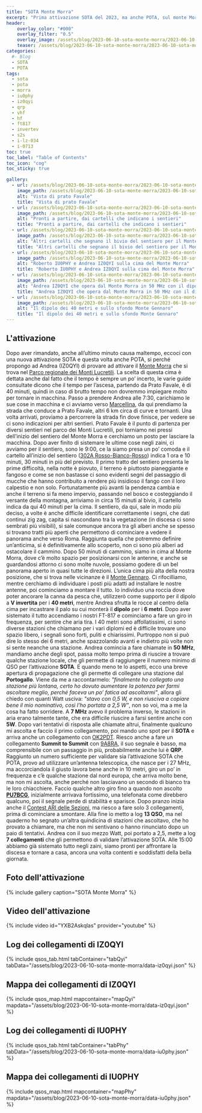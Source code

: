 ```yaml
---
title: "SOTA Monte Morra"
excerpt: "Prima attivazione SOTA del 2023, ma anche POTA, sul monte Morra che si trova nel parco dei Monti Lucretili"
header: 
    overlay_color: "#000"
    overlay_filter: "0.5"
    overlay_image: /assets/blog/2023-06-10-sota-monte-morra/2023-06-10-sota-monte-morra-teaser.jpg
    teaser: /assets/blog/2023-06-10-sota-monte-morra/2023-06-10-sota-monte-morra-teaser.jpg
categories:
  #- Blog
  - SOTA
  - POTA
tags:
  - sota
  - pota
  - morra
  - iu0phy
  - iz0qyi
  - qrp
  - vhf
  - hf
  - ft817
  - invertev
  - s2s
  - i-lz-034
  - i-0713
toc: true
toc_label: "Table of Contents"
toc_icon: "cog"
toc_sticky: true

gallery:
  - url: /assets/blog/2023-06-10-sota-monte-morra/2023-06-10-sota-monte-morra-01.jpg
    image_path: /assets/blog/2023-06-10-sota-monte-morra/2023-06-10-sota-monte-morra-01-th.jpg
    alt: "Vista di prato Favale"
    title: "Vista di prato Favale"
  - url: /assets/blog/2023-06-10-sota-monte-morra/2023-06-10-sota-monte-morra-02.jpg
    image_path: /assets/blog/2023-06-10-sota-monte-morra/2023-06-10-sota-monte-morra-02-th.jpg
    alt: "Pronti a partire, dai cartelli che indicano i sentieri"
    title: "Pronti a partire, dai cartelli che indicano i sentieri"
  - url: /assets/blog/2023-06-10-sota-monte-morra/2023-06-10-sota-monte-morra-03.jpg
    image_path: /assets/blog/2023-06-10-sota-monte-morra/2023-06-10-sota-monte-morra-03-th.jpg
    alt: "Altri cartelli che segnano il bivio del sentiero per il Monte Morra"
    title: "Altri cartelli che segnano il bivio del sentiero per il Monte Morra"
  - url: /assets/blog/2023-06-10-sota-monte-morra/2023-06-10-sota-monte-morra-04.jpg
    image_path: /assets/blog/2023-06-10-sota-monte-morra/2023-06-10-sota-monte-morra-04-th.jpg
    alt: "Roberto IU0PHY e Andrea IZ0QYI sulla cima del Monte Morra"
    title: "Roberto IU0PHY e Andrea IZ0QYI sulla cima del Monte Morra"
  - url: /assets/blog/2023-06-10-sota-monte-morra/2023-06-10-sota-monte-morra-05.jpg
    image_path: /assets/blog/2023-06-10-sota-monte-morra/2023-06-10-sota-monte-morra-05-th.jpg
    alt: "Andrea IZ0QYI che opera dal Monte Morra in 50 MHz con il dipolo autocostruito"
    title: "Andrea IZ0QYI che opera dal Monte Morra in 50 MHz con il dipolo autocostruito"
  - url: /assets/blog/2023-06-10-sota-monte-morra/2023-06-10-sota-monte-morra-06.jpg
    image_path: /assets/blog/2023-06-10-sota-monte-morra/2023-06-10-sota-monte-morra-06-th.jpg
    alt: "Il dipolo dei 40 metri e sullo sfondo Monte Gennaro"
    title: "Il dipolo dei 40 metri e sullo sfondo Monte Gennaro"
---
```


## L'attivazione

Dopo aver rimandato, anche all’ultimo minuto causa maltempo, eccoci con una nuova attivazione SOTA e questa volta anche POTA, si perché propongo ad Andrea (IZ0QYI) di provare ad attivare il [Monte Morra](https://it.wikipedia.org/wiki/Monte_Morra) che si trova nel [Parco regionale dei Monti Lucretili](https://it.wikipedia.org/wiki/Parco_regionale_naturale_dei_Monti_Lucretili).
La scelta di questa cima è dettata anche dal fatto che il tempo è sempre un po’ incerto, le varie guide consultate dicono che il tempo per l’ascesa, partendo da Prato Favale, è di 40 minuti, quindi in caso di brutto tempo non dovremmo impiegare molto per tornare in macchina.
Passo a prendere Andrea alle 7:30, carichiamo le sue cose in macchina e ci avviamo verso [Marcellina](https://it.wikipedia.org/wiki/Marcellina_(Italia)), da qui prendiamo la strada che conduce a Prato Favale, altri 6 km circa di curve e tornanti. Una volta arrivati, proviamo a percorrere la strada fin dove finisce, per vedere se ci sono indicazioni per altri sentieri. Prato Favale è il punto di partenza per diversi sentieri nel parco dei Monti Lucretili, poi torniamo nei pressi dell’inizio del sentiero del Monte Morra e cerchiamo un posto per lasciare la macchina.
Dopo aver finito di sistemare le ultime cose negli zaini, ci avviamo per il sentiero, sono le 9:00, ce la siamo presa un po’ comoda e il cartello all’inizio del sentiero ([302A Rosso-Bianco-Rosso](https://www.parchilazio.it/montilucretili-schede-17947-302a_prato_favale_monte_morra_cai)) indica 1 ora e 10 minuti, 30 minuti in più del previsto.
Il primo tratto del sentiero presenta le prime difficoltà, nella notte è piovuto, il terreno è piuttosto pianeggiante e fangoso e come se non bastasse ci sono evidenti segni del passaggio di mucche che hanno contribuito a rendere più insidioso il fango con il loro calpestio e non solo. Fortunatamente più avanti la pendenza cambia e anche il terreno si fa meno impervio, passando nel bosco e costeggiando il versante della montagna, arriviamo in circa 15 minuti al bivio, il cartello indica da qui 40 minuti per la cima.
Il sentiero, da qui, sale in modo più deciso, a volte è anche difficile identificare correttamente i segni, che dati continui zig zag, capita si nascondano tra la vegetazione (in discesa ci sono sembrati più visibili), si sale comunque ancora tra gli alberi anche se spesso si trovano tratti più aperti che permettono di cominciare a vedere il panorama anche verso Roma.
Raggiunta quella che potremmo definire un’anticima, si è definitivamente allo scoperto, non ci sono più alberi ad ostacolare il cammino.
Dopo 50 minuti di cammino, siamo in cima al Monte Morra, dove c’è molto spazio per posizionarsi con le antenne, e anche se guardandosi attorno ci sono molte nuvole, possiamo godere di un bel panorama aperto in quasi tutte le direzioni. L’unica cima più alta della nostra posizione, che si trova nelle vicinanze è il [Monte Gennaro](https://it.wikipedia.org/wiki/Monte_Gennaro).
Ci rifocilliamo, mentre cerchiamo di individuare i posti più adatti ad installare le nostre antenne, poi cominciamo a montare il tutto.
Io individuo una roccia dove poter ancorare la canna da pesca che, utilizzerò come supporto per il dipolo a **V invertita** per i **40 metri**, mentre Andrea sfrutta le rocce al centro della cima per incastrare il palo su cui monterà il **dipolo** per i **6 metri**.
Dopo aver sistemato il tutto accendiamo i nostri FT-817 e cominciamo a fare un giro in frequenza, per sentire che aria tira. I 40 metri sono affollatissimi, ci sono diverse stazioni che chiamano per i vari diplomi ed è difficile trovare uno spazio libero, i segnali sono forti, puliti e chiarissimi. Purtroppo non si può dire lo stesso dei 6 metri, anche spazzolando avanti e indietro più volte non si sente neanche una stazione.
Andrea comincia a fare chiamate in **50 MHz**, mandiamo anche degli spot, passa molto tempo prima di riuscire a trovare qualche stazione locale, che gli permette di raggiungere il numero minimo di QSO per l’attivazione **SOTA**.
E quando meno te lo aspetti, ecco una breve apertura di propagazione che gli permette di collegare una stazione dal **Portogallo**. Viene da me a raccontarmelo: *"finalmente ho collegato una stazione più lontana, certo ho dovuto aumentare la potenza per farmi ascoltare meglio, perché faceva un po’ fatica ad ascoltarmi"*, allora gli chiedo con quanti Watt usciva: *"stavo con 0,5 W, e non riusciva a copiare bene il mio nominativo, così l’ho portata a 2,5 W"*, non so voi, ma a me la cosa ha fatto sorridere.
A **7 MHz** avevo il problema inverso, le stazioni in aria erano talmente tante, che era difficile riuscire a farsi sentire anche con **5W**. Dopo vari tentativi di risposta alle chiamate altrui, finalmente qualcuno mi ascolta e faccio il primo collegamento, poi mando uno spot per il **SOTA** e arriva anche un collegamento con [OK2PDT](https://www.qrz.com/db/OK2PDT). Riesco anche a fare un collegamento **Summit to Summit** con [9A8RA](https://www.qrz.com/db/9A8RA), il suo segnale è basso, ma comprensibile con un passaggio in più, probabilmente anche lui è **QRP**.
Raggiunto un numero sufficiente per validare sia l’attivazione SOTA che POTA, provo ad utilizzare un’antenna telescopica, che nasce per i 27 MHz, ma accorciandola il giusto lavora bene anche in 10 metri, giro un po’ in frequenza e c’è qualche stazione dal nord europa, che arriva molto bene, ma non mi ascolta, anche perché non lasciavano un secondo di bianco tra le loro chiacchiere. Faccio qualche altro giro fino a quando non ascolto **[PU7BCG](https://www.qrz.com/db/PU7BCG)**, inizialmente arrivava fortissimo, una telefonata come direbbero qualcuno, poi il segnale perde di stabilità e sparisce.
Dopo pranzo inizia anche il [Contest ARI delle Sezioni](https://www.ari.it/contest-hf/contest-sezioni.html), ma riesco a fare solo 3 collegamenti, prima di cominciare a smontare.
Alla fine io metto a log **13 QSO**, ma nel quaderno ho segnato un’altra quindicina di stazioni che ascoltavo, che ho provato a chiamare, ma che non mi sentivano o hanno rinunciato dopo un paio di tentativi.
Andrea con il suo mezzo Watt, poi portato a 2,5, mette a log **7 collegamenti** che gli permettono di validare l’attivazione SOTA.
Alle 15:00 abbiamo già sistemato tutto negli zaini, siamo pronti per affrontare la discesa e tornare a casa, ancora una volta contenti e soddisfatti della bella giornata.

## Foto dell'attivazione

{% include gallery caption="SOTA Monte Morra" %}

## Video dell'attivazione

{% include video id="YXB2Askqlas" provider="youtube" %}

## Log dei collegamenti di IZ0QYI

{% include qsos_tab.html tabContainer="tabQyi" tabData="/assets/blog/2023-06-10-sota-monte-morra/data-iz0qyi.json" %}

## Mappa dei collegamenti di IZ0QYI

{% include qsos_map.html mapcontainer="mapQyi" mapdata="/assets/blog/2023-06-10-sota-monte-morra/data-iz0qyi.json" %}

## Log dei collegamenti di IU0PHY

{% include qsos_tab.html tabContainer="tabPhy" tabData="/assets/blog/2023-06-10-sota-monte-morra/data-iu0phy.json" %}

## Mappa dei collegamenti di IU0PHY

{% include qsos_map.html mapcontainer="mapPhy" mapdata="/assets/blog/2023-06-10-sota-monte-morra/data-iu0phy.json" %}
